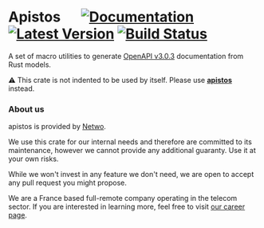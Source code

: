 # Apistos &emsp; [![Documentation]][docs.rs] [![Latest Version]][crates.io] [![Build Status]][build]


[docs.rs]: https://docs.rs/apistos-gen/
[crates.io]: https://crates.io/crates/apistos-gen
[build]: https://github.com/netwo-io/apistos/actions/workflows/build.yaml?branch=main
[Documentation]: https://img.shields.io/docsrs/apistos-gen
[Latest Version]: https://img.shields.io/crates/v/apistos-gen.svg
[Build Status]: https://github.com/netwo-io/apistos/actions/workflows/build.yaml/badge.svg?branch=main

[OASv3.md]: https://github.com/OAI/OpenAPI-Specification/blob/main/versions/3.0.3.md

A set of macro utilities to generate [OpenAPI v3.0.3][OASv3.md] documentation from Rust models.

⚠️ This crate is not indented to be used by itself. Please use [**apistos**](https://crates.io/crates/apistos) instead. 

### About us

apistos is provided by [Netwo](https://www.netwo.io).

We use this crate for our internal needs and therefore are committed to its maintenance, however we cannot provide any additional guaranty. Use it at your own risks.

While we won't invest in any feature we don't need, we are open to accept any pull request you might propose.

We are a France based full-remote company operating in the telecom sector. If you are interested in learning more, feel free to visit [our career page](https://www.netwo.io/carriere).
